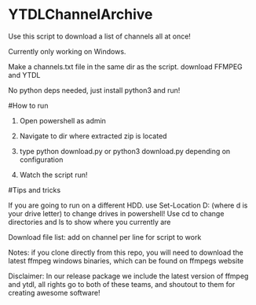 # YTDLChannelArchive

Use this script to download a list of channels all at once!

Currently only working on Windows. 

Make a channels.txt file in the same dir as the script. download FFMPEG and YTDL

No python deps needed, just install python3 and run!

#How to run

1. Open powershell as admin

2. Navigate to dir where extracted zip is located 

3. type python download.py or python3 download.py depending on configuration

4. Watch the script run!

#Tips and tricks

If you are going to run on a different HDD. use Set-Location D: (where d is your drive letter) to change drives in powershell! Use cd to change directories and ls to show where you currently are

Download file list: add on channel per line for script to work

Notes: if you clone directly from this repo, you will need to download the latest ffmpeg windows binaries, which can be found on ffmpegs website

Disclaimer: In our release package we include the latest version of ffmpeg and ytdl, all rights go to both of these teams, and shoutout to them for creating awesome software!

